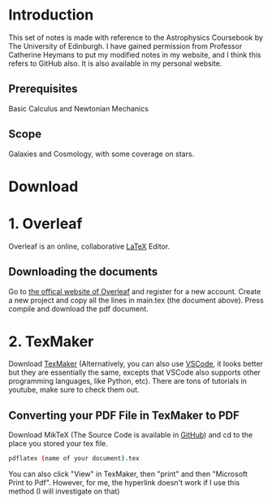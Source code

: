 # Introduction
This set of notes is made with reference to the Astrophysics Coursebook by The University of Edinburgh. I have gained permission from Professor Catherine Heymans to put my modified notes in my website, and I think this refers to GitHub also. It is also available in my personal website.

## Prerequisites
Basic Calculus and Newtonian Mechanics

## Scope
Galaxies and Cosmology, with some coverage on stars. 

# Download

# 1. Overleaf

Overleaf is an online, collaborative [LaTeX](https://en.wikipedia.org/wiki/LaTeX) Editor. 

## Downloading the documents

Go to [the offical website of Overleaf](https://www.overleaf.com/) and register for a new account. Create a new project and copy all the lines in main.tex (the document above). Press compile and download the pdf document.

# 2. TexMaker

Download [TexMaker](https://www.xm1math.net/texmaker/) (Alternatively, you can also use [VSCode](https://code.visualstudio.com/Download), it looks better but they are essentially the same, excepts that VSCode also supports other programming languages, like Python, etc). There are tons of tutorials in youtube, make sure to check them out.

## Converting your PDF File in TexMaker to PDF
Download MikTeX (The Source Code is available in [GitHub](https://github.com/MiKTeX/miktex/)) and cd to the place you stored your tex file. 
```bash
pdflatex (name of your document).tex
```
You can also click "View" in TexMaker, then "print" and then "Microsoft Print to Pdf". However, for me, the hyperlink doesn't work if I use this method (I will investigate on that)

